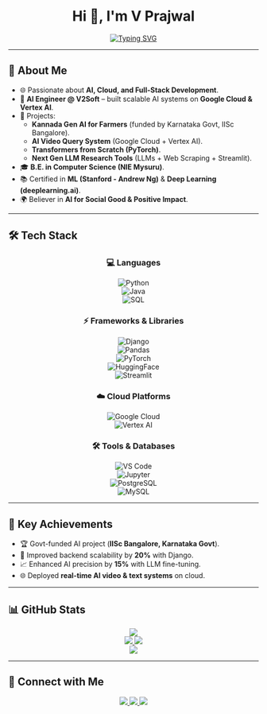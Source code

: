 <h1 align="center">Hi 👋, I'm V Prajwal</h1>

<div align="center">

[![Typing SVG](https://readme-typing-svg.demolab.com?font=Fira+Code&weight=900&size=26&duration=3000&pause=500&color=FDFEFE&background=2A2E3425&center=true&vCenter=true&&lines=AI+Engineer;LLM+Ops+%26+Research;Full+Stack+Developer;Cloud+Developer;Robotics+%26+IoT;Open-Source+Contributor;AI+for+Social+Impact)](https://git.io/typing-svg)

</div>

---

## 🚀 About Me  
- 🌐 Passionate about **AI, Cloud, and Full-Stack Development**.  
- 💼 **AI Engineer @ V2Soft** – built scalable AI systems on **Google Cloud & Vertex AI**.  
- 🤖 Projects:  
  - **Kannada Gen AI for Farmers** (funded by Karnataka Govt, IISc Bangalore).  
  - **AI Video Query System** (Google Cloud + Vertex AI).  
  - **Transformers from Scratch (PyTorch)**.  
  - **Next Gen LLM Research Tools** (LLMs + Web Scraping + Streamlit).  
- 🎓 **B.E. in Computer Science (NIE Mysuru)**.  
- 📚 Certified in **ML (Stanford - Andrew Ng)** & **Deep Learning (deeplearning.ai)**.  
- 🌍 Believer in **AI for Social Good & Positive Impact**.  

---

## 🛠️ Tech Stack  

<div align="center">

### 💻 Languages  
![Python](https://img.shields.io/badge/Python-3776AB?style=for-the-badge&logo=python&logoColor=white)  
![Java](https://img.shields.io/badge/Java-007396?style=for-the-badge&logo=java&logoColor=white)  
![SQL](https://img.shields.io/badge/SQL-025E8C?style=for-the-badge&logo=postgresql&logoColor=white)  

### ⚡ Frameworks & Libraries  
![Django](https://img.shields.io/badge/Django-092E20?style=for-the-badge&logo=django&logoColor=white)  
![Pandas](https://img.shields.io/badge/Pandas-150458?style=for-the-badge&logo=pandas&logoColor=white)  
![PyTorch](https://img.shields.io/badge/PyTorch-EE4C2C?style=for-the-badge&logo=pytorch&logoColor=white)  
![HuggingFace](https://img.shields.io/badge/🤗-HuggingFace-yellow?style=for-the-badge)  
![Streamlit](https://img.shields.io/badge/Streamlit-FF4B4B?style=for-the-badge&logo=streamlit&logoColor=white)  

### ☁️ Cloud Platforms  
![Google Cloud](https://img.shields.io/badge/Google_Cloud-4285F4?style=for-the-badge&logo=googlecloud&logoColor=white)  
![Vertex AI](https://img.shields.io/badge/Vertex_AI-34A853?style=for-the-badge&logo=google&logoColor=white)  

### 🛠 Tools & Databases  
![VS Code](https://img.shields.io/badge/VS_Code-007ACC?style=for-the-badge&logo=visualstudiocode&logoColor=white)  
![Jupyter](https://img.shields.io/badge/Jupyter-F37626?style=for-the-badge&logo=jupyter&logoColor=white)  
![PostgreSQL](https://img.shields.io/badge/PostgreSQL-336791?style=for-the-badge&logo=postgresql&logoColor=white)  
![MySQL](https://img.shields.io/badge/MySQL-4479A1?style=for-the-badge&logo=mysql&logoColor=white)  

</div>  

---

## 🌟 Key Achievements  
- 🏆 Govt-funded AI project (**IISc Bangalore, Karnataka Govt**).  
- 🚀 Improved backend scalability by **20%** with Django.  
- 📈 Enhanced AI precision by **15%** with LLM fine-tuning.  
- 🌐 Deployed **real-time AI video & text systems** on cloud.  

---

## 📊 GitHub Stats  

<div align="center">
  <a href="https://github.com/prajwalv77">
    <img src="https://github-profile-trophy.vercel.app/?username=prajwalv77&theme=nord&no-frame=true&margin-w=5&row=1" />
  </a>
</div>

<div align="center">
  <a href="https://github.com/prajwalv77">
    <img src="https://github-readme-streak-stats.herokuapp.com/?user=prajwalv77&theme=nord&hide_border=true" />
  </a>
  <a href="https://github.com/prajwalv77">
    <img src="http://github-profile-summary-cards.vercel.app/api/cards/profile-details?username=prajwalv77&theme=nord_dark" />
  </a>
</div>

<div align="center">
  <a href="https://github.com/prajwalv77">
    <img src="https://github-readme-activity-graph.vercel.app/graph?username=prajwalv77&bg_color=2e3440&hide_border=true&point=false&line=88c0d0&radius=8&area=true&area_color=88c0d0&title_color=ffffff&color=ffffff">
  </a>
</div>  

---

## 🤝 Connect with Me  

<div align="center">
    <a href="https://github.com/prajwalv77" target="_blank">
      <img src=https://img.shields.io/badge/github-%232E3440.svg?&style=for-the-badge&logo=github&logoColor=white />
    </a>
    <a href="https://www.linkedin.com/in/v-prajwal-372b3a21b/" target="_blank">
      <img src=https://img.shields.io/badge/linkedin-%232E3440.svg?&style=for-the-badge&logo=linkedin&logoColor=white />
    </a>
    <a href="https://x.com/Rick_Scientist_" target="_blank">
      <img src=https://img.shields.io/badge/twitter-%232E3440.svg?&style=for-the-badge&logo=twitter&logoColor=white />
    </a>
</div>  
